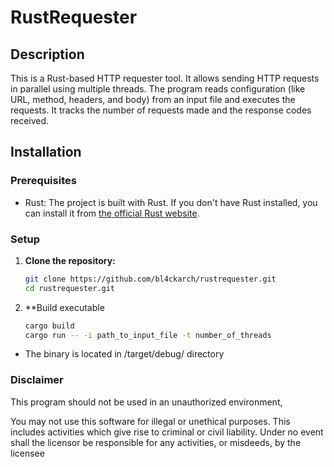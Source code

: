 # RustRequester

## Description
This is a Rust-based HTTP requester tool. It allows sending HTTP requests in parallel using multiple threads. The program reads configuration (like URL, method, headers, and body) from an input file and executes the requests. It tracks the number of requests made and the response codes received.

## Installation

### Prerequisites
- Rust: The project is built with Rust. If you don't have Rust installed, you can install it from [the official Rust website](https://www.rust-lang.org/tools/install).

### Setup
1. **Clone the repository:**
   ```bash
   git clone https://github.com/bl4ckarch/rustrequester.git
   cd rustrequester.git

2. **Build executable
   ```bash
   cargo build
   cargo run -- -i path_to_input_file -t number_of_threads

- The binary is located in /target/debug/ directory

### Disclaimer

This program should not be used in an unauthorized environment,

You may not use this software for illegal or unethical purposes. This includes activities which give rise to criminal or civil liability.
Under no event shall the licensor be responsible for any activities, or misdeeds, by the licensee
